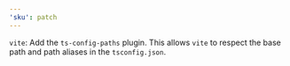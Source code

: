 ```yaml
---
'sku': patch
---
```


`vite`: Add the `ts-config-paths` plugin.
This allows `vite` to respect the base path and path aliases in the `tsconfig.json`.

